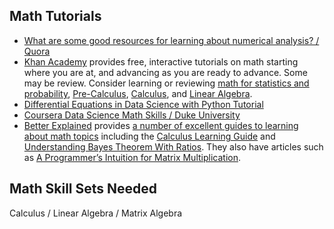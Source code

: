 ## Math Tutorials
- [What are some good resources for learning about numerical analysis? / Quora ](http://www.quora.com/What-are-some-good-resources-for-learning-about-numerical-analysis)
- [Khan Academy](https://www.khanacademy.org/) provides free, interactive tutorials on math starting where you are at, and advancing as you are ready to advance. Some may be review. Consider learning or reviewing [math for statistics and probability](https://www.khanacademy.org/math/statistics-probability), [Pre-Calculus](https://www.khanacademy.org/math/precalculus), [Calculus](https://www.khanacademy.org/math/calculus-home), and [Linear Algebra](https://www.khanacademy.org/math/linear-algebra). 
- [Differential Equations in Data Science with Python Tutorial](http://nbviewer.jupyter.org/github/URXtech/techblog/blob/master/continuousTimeMarkovChain/markovChain.ipynb)
- [Coursera Data Science Math Skills / Duke University](https://www.coursera.org/learn/datasciencemathskills)
- [Better Explained](https://betterexplained.com/) provides [a number of excellent guides to learning about math topics](https://betterexplained.com/archives/) including the [Calculus Learning Guide](https://betterexplained.com/guides/calculus/) and [Understanding Bayes Theorem With Ratios](https://betterexplained.com/articles/understanding-bayes-theorem-with-ratios/). They also have articles such as [A Programmer’s Intuition for Matrix Multiplication](https://betterexplained.com/articles/matrix-multiplication/).

## Math Skill Sets Needed
Calculus  /  Linear Algebra  /  Matrix Algebra
